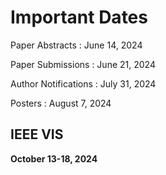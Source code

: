 # Important Dates

Paper Abstracts
: June 14, 2024

Paper Submissions
: June 21, 2024

Author Notifications
: July 31, 2024

Posters
: August 7, 2024

## IEEE VIS

**October 13-18, 2024**
